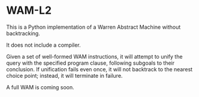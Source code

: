 # WAM-L2

This is a Python implementation of a Warren Abstract Machine without backtracking. 

It does not include a compiler.

Given a set of well-formed WAM instructions, it will attempt to unify the query with the specified program clause, following subgoals to their conclusion. If unification fails even once, it will not backtrack to the nearest choice point; instead, it will terminate in failure.

A full WAM is coming soon.
